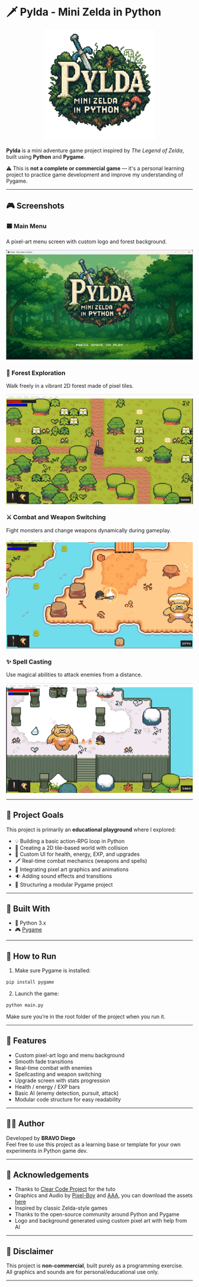# 🗡️ Pylda - Mini Zelda in Python
<p align='center'>
    <img src="./graphics/menu/logo.png" alt="Texte alternatif" width="300"/>
</p>

**Pylda** is a mini adventure game project inspired by *The Legend of Zelda*, built using **Python** and **Pygame**.

⚠️ This is **not a complete or commercial game** — it's a personal learning project to practice game development and improve my understanding of Pygame.

---

## 🎮 Screenshots

### 🟩 Main Menu  
A pixel-art menu screen with custom logo and forest background.

![Menu](./graphics/readme/image_0.png)

### 🌲 Forest Exploration  
Walk freely in a vibrant 2D forest made of pixel tiles.

![Forest](./graphics/readme/image_1.png)

### ⚔️ Combat and Weapon Switching  
Fight monsters and change weapons dynamically during gameplay.

![Combat](./graphics/readme/image_3.png)

### ✨ Spell Casting  
Use magical abilities to attack enemies from a distance.

![Magic](./graphics/readme/image_2.png)

---

## 🎯 Project Goals

This project is primarily an **educational playground** where I explored:

- 💡 Building a basic action-RPG loop in Python
- 🧱 Creating a 2D tile-based world with collision
- 🧙 Custom UI for health, energy, EXP, and upgrades
- 🗡️ Real-time combat mechanics (weapons and spells)
- 🎨 Integrating pixel art graphics and animations
- 🔉 Adding sound effects and transitions
- 🧪 Structuring a modular Pygame project

---

## 🧰 Built With

- 🐍 Python 3.x  
- 🎮 [Pygame](https://www.pygame.org/)  

---

## 🚀 How to Run

1. Make sure Pygame is installed:

```bash
pip install pygame
```

2. Launch the game:

```bash
python main.py
```

Make sure you’re in the root folder of the project when you run it.

---


## 🔖 Features

- Custom pixel-art logo and menu background
- Smooth fade transitions
- Real-time combat with enemies
- Spellcasting and weapon switching
- Upgrade screen with stats progression
- Health / energy / EXP bars
- Basic AI (enemy detection, pursuit, attack)
- Modular code structure for easy readability

---

## 🙋‍♂️ Author

Developed by **BRAVO Diego**  
Feel free to use this project as a learning base or template for your own experiments in Python game dev.

---

## 🙏 Acknowledgements
- Thanks to [Clear Code Project](https://www.youtube.com/c/clearcode) for the tuto
- Graphics and Audio by [Pixel-Boy](https://twitter.com/2Pblog1) and [AAA](https://www.instagram.com/challenger.aaa/?hl=fr), you can download the assets [here](https://pixel-boy.itch.io/ninja-adventure-asset-pack)
- Inspired by classic Zelda-style games
- Thanks to the open-source community around Python and Pygame
- Logo and background generated using custom pixel art with help from AI

---

## 📝 Disclaimer

This project is **non-commercial**, built purely as a programming exercise.  
All graphics and sounds are for personal/educational use only.

---
